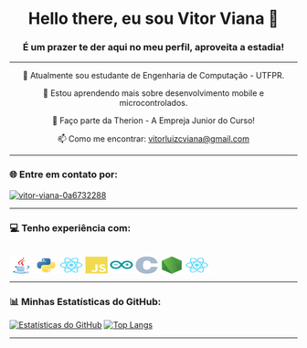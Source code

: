 
<h1 align="center">Hello there, eu sou Vitor Viana 👋</h1>
<h3 align="center">É um prazer te der aqui no meu perfil, aproveita a estadia!</h3>

---

<p align="center"> 🔭 Atualmente sou estudante de Engenharia de Computação - UTFPR. </p>
<p align="center"> 🌱 Estou aprendendo mais sobre desenvolvimento mobile e microcontrolados.</p>
<p align="center"> 👚 Faço parte da Therion - A Empreja Junior do Curso!</p>
<p align="center"> 📫 Como me encontrar: <a href="vitorluizcviana@gmail.com">vitorluizcviana@gmail.com</a></p>

---

### 🌐 Entre em contato por:
<p align="left">
<a href="https://linkedin.com/in/vitor-viana-0a6732288" target="blank"><img align="center" src="https://raw.githubusercontent.com/rahuldkjain/github-profile-readme-generator/master/src/images/icons/Social/linked-in-alt.svg" alt="vitor-viana-0a6732288" height="30" width="40" /></a>

---

### 💻 Tenho experiência com:
<div style="display: inline_block"><br>
  <img align="center" alt="Java" height="30" width="40" src="https://raw.githubusercontent.com/devicons/devicon/master/icons/java/java-original.svg">
  <img align="center" alt="Python" height="30" width="40" src="https://raw.githubusercontent.com/devicons/devicon/master/icons/python/python-original.svg">
  <img align="center" alt="React" height="30" width="40" src="https://raw.githubusercontent.com/devicons/devicon/master/icons/react/react-original.svg">
  <img align="center" alt="Js" height="30" width="40" src="https://raw.githubusercontent.com/devicons/devicon/master/icons/javascript/javascript-plain.svg">
  <img align="center" alt="Arduino" height="30" width="40" src="https://raw.githubusercontent.com/devicons/devicon/master/icons/arduino/arduino-original.svg">
  <img align="center" alt="C" height="30" width="40" src="https://raw.githubusercontent.com/devicons/devicon/master/icons/c/c-original.svg">
  <img align="center" alt="NodeJS" height="30" width="40" src="https://raw.githubusercontent.com/devicons/devicon/master/icons/nodejs/nodejs-original.svg">
  <img align="center" alt="React-Native" height="30" width="40" src="https://raw.githubusercontent.com/devicons/devicon/master/icons/react/react-original.svg">
</div>

---

### 📊 Minhas Estatísticas do GitHub:
[![Estatísticas do GitHub](https://github-readme-stats.vercel.app/api?username=vitorviana1011&show_icons=true&include_all_commits=true&count_private=true&bg_color=2e2e2e&title_color=229461&text_color=fcfafa&icon_color=2ec782&border_color=2e2e2e)](https://github.com/anuraghazra/github-readme-stats)
[![Top Langs](https://github-readme-stats.vercel.app/api/top-langs/?username=vitorviana1011&layout=compact&langs_count=8&bg_color=2e2e2e&title_color=229461&text_color=fcfafa&icon_color=2ec782&border_color=2e2e2e)](https://github.com/anuraghazra/github-readme-stats)

---
